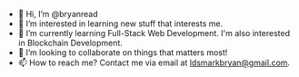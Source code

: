- 👋 Hi, I’m @bryanread
- 👀 I’m interested in learning new stuff that interests me.
- 🌱 I’m currently learning Full-Stack Web Development. I'm also interested in Blockchain Development.
- 💞️ I’m looking to collaborate on things that matters most!
- 📫 How to reach me? Contact me via email at ldsmarkbryan@gmail.com.

<!---
bryanread/bryanread is a ✨ special ✨ repository because its `README.md` (this file) appears on your GitHub profile.
You can click the Preview link to take a look at your changes.
--->
